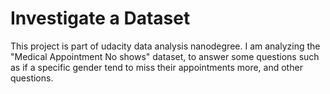 # Investigate a Dataset

This project is part of udacity data analysis nanodegree. 
I am analyzing the "Medical Appointment No shows" dataset, to answer some questions such as if a specific gender tend to miss their appointments more, and other questions.
